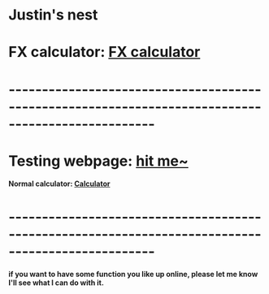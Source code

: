 # Justin's nest

# FX calculator: [FX calculator](https://justinsu2019.github.io/fx_calculator.html "FX calculator")

# --------------------------------------------------------------------------------------------------

# Testing webpage: [hit me~](https://justinsu2019.github.io/homepage.html) 

#### Normal calculator: [Calculator](https://justinsu2019.github.io/fx_calculator.html)


# --------------------------------------------------------------------------------------------------
#### if you want to have some function you like up online, please let me know I'll see what I can do with it.
